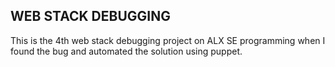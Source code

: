 ## WEB STACK DEBUGGING

This is the 4th web stack debugging project on ALX SE programming when I found the bug
and automated the solution using puppet.